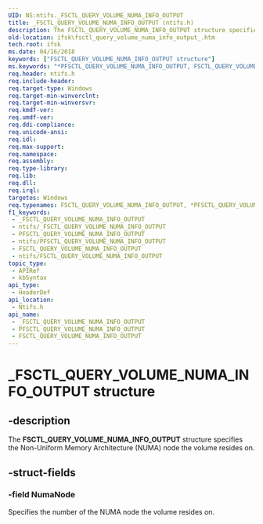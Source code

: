 ```yaml
---
UID: NS:ntifs._FSCTL_QUERY_VOLUME_NUMA_INFO_OUTPUT
title: _FSCTL_QUERY_VOLUME_NUMA_INFO_OUTPUT (ntifs.h)
description: The FSCTL_QUERY_VOLUME_NUMA_INFO_OUTPUT structure specifies the Non-Uniform Memory Architecture (NUMA) node the volume resides on.
old-location: ifsk\fsctl_query_volume_numa_info_output_.htm
tech.root: ifsk
ms.date: 04/16/2018
keywords: ["FSCTL_QUERY_VOLUME_NUMA_INFO_OUTPUT structure"]
ms.keywords: "*PFSCTL_QUERY_VOLUME_NUMA_INFO_OUTPUT, FSCTL_QUERY_VOLUME_NUMA_INFO_OUTPUT, FSCTL_QUERY_VOLUME_NUMA_INFO_OUTPUT , FSCTL_QUERY_VOLUME_NUMA_INFO_OUTPUT structure [Installable File System Drivers], PFSCTL_QUERY_VOLUME_NUMA_INFO_OUTPUT, PFSCTL_QUERY_VOLUME_NUMA_INFO_OUTPUT structure pointer [Installable File System Drivers], _FSCTL_QUERY_VOLUME_NUMA_INFO_OUTPUT, ifsk.fsctl_query_volume_numa_info_output_, ntifs/FSCTL_QUERY_VOLUME_NUMA_INFO_OUTPUT, ntifs/PFSCTL_QUERY_VOLUME_NUMA_INFO_OUTPUT"
req.header: ntifs.h
req.include-header: 
req.target-type: Windows
req.target-min-winverclnt: 
req.target-min-winversvr: 
req.kmdf-ver: 
req.umdf-ver: 
req.ddi-compliance: 
req.unicode-ansi: 
req.idl: 
req.max-support: 
req.namespace: 
req.assembly: 
req.type-library: 
req.lib: 
req.dll: 
req.irql: 
targetos: Windows
req.typenames: FSCTL_QUERY_VOLUME_NUMA_INFO_OUTPUT, *PFSCTL_QUERY_VOLUME_NUMA_INFO_OUTPUT
f1_keywords:
 - _FSCTL_QUERY_VOLUME_NUMA_INFO_OUTPUT
 - ntifs/_FSCTL_QUERY_VOLUME_NUMA_INFO_OUTPUT
 - PFSCTL_QUERY_VOLUME_NUMA_INFO_OUTPUT
 - ntifs/PFSCTL_QUERY_VOLUME_NUMA_INFO_OUTPUT
 - FSCTL_QUERY_VOLUME_NUMA_INFO_OUTPUT
 - ntifs/FSCTL_QUERY_VOLUME_NUMA_INFO_OUTPUT
topic_type:
 - APIRef
 - kbSyntax
api_type:
 - HeaderDef
api_location:
 - Ntifs.h
api_name:
 - _FSCTL_QUERY_VOLUME_NUMA_INFO_OUTPUT
 - PFSCTL_QUERY_VOLUME_NUMA_INFO_OUTPUT
 - FSCTL_QUERY_VOLUME_NUMA_INFO_OUTPUT
---
```


# _FSCTL_QUERY_VOLUME_NUMA_INFO_OUTPUT structure


## -description

The <b>FSCTL_QUERY_VOLUME_NUMA_INFO_OUTPUT</b> structure specifies the Non-Uniform Memory Architecture (NUMA) node the volume resides on.

## -struct-fields

### -field NumaNode

Specifies the number of the NUMA node the volume resides on.

